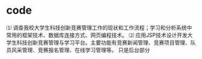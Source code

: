 code
====

⑴ 调查我校大学生科技创新竞赛管理工作的现状和工作流程；学习和分析系统中常用的框架技术、数据库连接方式、网页编程技术。
⑵ 应用JSP技术设计开发大学生科技创新竞赛管理与学习平台。主要功能有竞赛新闻管理、竞赛项目管理、队员风采管理、竞赛报名管理、在线学习管理等。
只是后台部分
